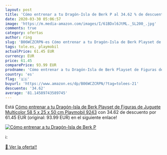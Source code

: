 ```yaml
---
layout: post
title: 'Cómo entrenar a tu Dragón-Isla de Berk P al 34.62 % de descuento'
date: 2020-03-30 05:06:57
image: 'https://m.media-amazon.com/images/I/61BDxl6JtML._SL200_.jpg'
comments: true
category: ofertas
author: ring
slug: 'B06WCZCRPN-es Cómo entrenar a tu Dragón-Isla de Berk Playset de Figuras...'
tags: tole.es, playmobil
actualPrice: 61.45 EUR
currency: EUR
price: 61.45
comparePrice: 93.99 EUR
prodname: 'Cómo entrenar a tu Dragón-Isla de Berk Playset de Figuras de Juguete  Multicolor  58 5 x 25 x 50 cm Playmobil 9243'
country: 'es'
flag: '🇪🇸'
buyurl: 'https://www.amazon.es/dp/B06WCZCRPN/?tag=tolees-21'
descuento: '34.62'
average: '81.14589743589745'
---
```


Está [Cómo entrenar a tu Dragón-Isla de Berk Playset de Figuras de Juguete  Multicolor  58 5 x 25 x 50 cm Playmobil 9243](https://www.amazon.es/dp/B06WCZCRPN/?tag=tolees-21) con 34.62 de descuento por 61.45 EUR (original: 93.99 EUR) en el siguiente enlace!

[![Cómo entrenar a tu Dragón-Isla de Berk P](https://m.media-amazon.com/images/I/61BDxl6JtML._SL200_.jpg)](https://www.amazon.es/dp/B06WCZCRPN/?tag=tolees-21)

ℹ️:


[🛒 Ver la oferta!!](https://www.amazon.es/dp/B06WCZCRPN/?tag=tolees-21)
